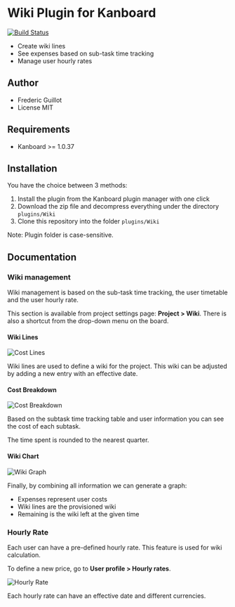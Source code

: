 Wiki Plugin for Kanboard
==========================

[![Build Status](https://travis-ci.org/kanboard/plugin-wiki.svg?branch=master)](https://travis-ci.org/kanboard/plugin-wiki)


- Create wiki lines
- See expenses based on sub-task time tracking
- Manage user hourly rates

Author
------

- Frederic Guillot
- License MIT

Requirements
------------

- Kanboard >= 1.0.37

Installation
------------

You have the choice between 3 methods:

1. Install the plugin from the Kanboard plugin manager with one click
2. Download the zip file and decompress everything under the directory `plugins/Wiki`
3. Clone this repository into the folder `plugins/Wiki`

Note: Plugin folder is case-sensitive.

Documentation
-------------

### Wiki management

Wiki management is based on the sub-task time tracking, the user timetable and the user hourly rate.

This section is available from project settings page: **Project > Wiki**. There is also a shortcut from the drop-down menu on the board.

#### Wiki Lines

![Cost Lines](https://cloud.githubusercontent.com/assets/323546/20451620/965a4a2e-adc9-11e6-9131-3088ce6d8d78.png)

Wiki lines are used to define a wiki for the project.
This wiki can be adjusted by adding a new entry with an effective date.

#### Cost Breakdown

![Cost Breakdown](https://cloud.githubusercontent.com/assets/323546/20451619/9658c9ba-adc9-11e6-8dd9-97b7d01db7f2.png)

Based on the subtask time tracking table and user information you can see the cost of each subtask.

The time spent is rounded to the nearest quarter.

#### Wiki Chart

![Wiki Graph](https://cloud.githubusercontent.com/assets/323546/20451621/965c1110-adc9-11e6-925c-c37c5a738c26.png)

Finally, by combining all information we can generate a graph:

- Expenses represent user costs
- Wiki lines are the provisioned wiki
- Remaining is the wiki left at the given time

### Hourly Rate

Each user can have a pre-defined hourly rate.
This feature is used for wiki calculation.

To define a new price, go to **User profile > Hourly rates**.

![Hourly Rate](https://cloud.githubusercontent.com/assets/323546/20451622/965da606-adc9-11e6-9537-cd987abac06d.png)

Each hourly rate can have an effective date and different currencies.
